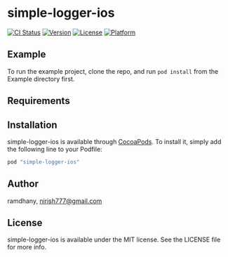 # simple-logger-ios

[![CI Status](http://img.shields.io/travis/ramdhany/simple-logger-ios.svg?style=flat)](https://travis-ci.org/ramdhany/simple-logger-ios)
[![Version](https://img.shields.io/cocoapods/v/simple-logger-ios.svg?style=flat)](http://cocoapods.org/pods/simple-logger-ios)
[![License](https://img.shields.io/cocoapods/l/simple-logger-ios.svg?style=flat)](http://cocoapods.org/pods/simple-logger-ios)
[![Platform](https://img.shields.io/cocoapods/p/simple-logger-ios.svg?style=flat)](http://cocoapods.org/pods/simple-logger-ios)

## Example

To run the example project, clone the repo, and run `pod install` from the Example directory first.

## Requirements

## Installation

simple-logger-ios is available through [CocoaPods](http://cocoapods.org). To install
it, simply add the following line to your Podfile:

```ruby
pod "simple-logger-ios"
```

## Author

ramdhany, nirish777@gmail.com

## License

simple-logger-ios is available under the MIT license. See the LICENSE file for more info.
